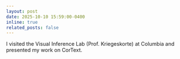 ```yaml
---
layout: post
date: 2025-10-10 15:59:00-0400
inline: true
related_posts: false
---
```


I visited the Visual Inference Lab (Prof. Kriegeskorte) at Columbia and presented my work on CorText.
